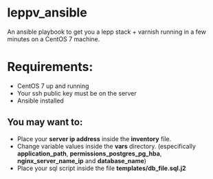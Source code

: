 # leppv_ansible

An ansible playbook to get you a lepp stack + varnish running in a few minutes on a CentOS 7 machine.

# Requirements:
* CentOS 7 up and running  
* Your ssh public key must be on the server  
* Ansible installed  

## You may want to:
* Place your **server ip address** inside the **inventory** file.  
* Change variable values inside the **vars** directory. (especifically **application_path**, **permissions_postgres_pg_hba**, **nginx_server_name_ip** and **database_name**)  
* Place your sql script inside the file **templates/db_file.sql.j2**  


